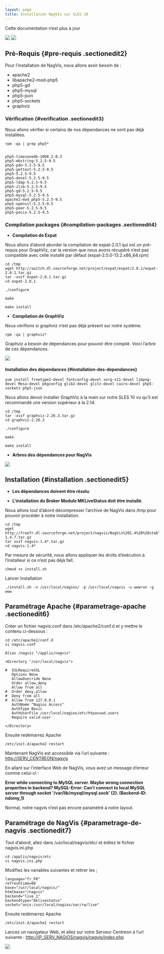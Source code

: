 ```yaml
---
layout: page
title: Installation NagVis sur SLES 10
---
```


Cette documentation n’est plus à jour

[![](../../../assets/media/addons/nagvis/suse.png@w=200)](../../../_detail/addons/nagvis/suse.png@id=nagios%253Aaddons%253Anagvis%253Anagvis-suse-install.html "addons:nagvis:suse.png")
[![](../../../assets/media/addons/addons/nagvis/nagvis.png@w=200)](../../../_detail/addons/addons/nagvis/nagvis.png@id=nagios%253Aaddons%253Anagvis%253Anagvis-suse-install.html "addons:addons:nagvis:nagvis.png")

Pré-Requis {#pre-requis .sectionedit2}
----------

Pour l’installation de NagVis, nous allons avoir besoin de :

-   apache2
-   libapache2-mod-php5
-   php5-gd
-   php5-mysql
-   php5-json
-   php5-sockets
-   graphviz

### Vérification {#verification .sectionedit3}

Nous allons vérifier si certains de nos dépendances ne sont pas déjà
installées.

~~~ {.code .bash}
rpm -qa | grep php5*
 
 
php5-timezonedb-2008.2-0.3
php5-mbstring-5.2.5-9.5
php5-pdo-5.2.5-9.5
php5-gettext-5.2.5-9.5
php5-5.2.5-9.5
php5-devel-5.2.5-9.5
php5-ldap-5.2.5-9.5
php5-zlib-5.2.5-9.5
php5-gd-5.2.5-9.5
php5-mysql-5.2.5-9.5
apache2-mod_php5-5.2.5-9.5
php5-openssl-5.2.5-9.5
php5-pear-5.2.5-9.5
php5-posix-5.2.5-9.5
~~~

### Compilation packages {#compilation-packages .sectionedit4}

-   **Compilation de Expat**

Nous allons d’abord aborder la compilation de expat-2.0.1 qui est un
pré-requis pour GraphViz, car la version que nous avons récupéré n’est
pas compatible avec celle installé par défaut
(expat-2.0.0-13.2.x86\_64.rpm)

~~~ {.code .bash}
cd /tmp
wget http://switch.dl.sourceforge.net/project/expat/expat/2.0.1/expat-2.0.1.tar.gz
tar -xvzf expat-2.0.1.tar.gz
cd expat-2.0.1
~~~

~~~ {.code .bash}
./configure
~~~

~~~ {.code .bash}
make
~~~

~~~ {.code .bash}
make install
~~~

-   **Compilation de GraphViz**

Nous vérifions si graphviz n’est pas déjà présent sur notre système.

~~~ {.code .bash}
rpm -qa | graphviz*
~~~

Graphviz a besoin de dépendances pour pouvoir être compilé. Voici
l’arbre de ces dépendances.

[![](../../../assets/media/powered/centreon/graphviz.png)](../../../_detail/powered/centreon/graphviz.png@id=nagios%253Aaddons%253Anagvis%253Anagvis-suse-install.html "powered:centreon:graphviz.png")

#### Installation des dépendances {#installation-des-dependances}

~~~ {.code .bash}
yum install freetype2-devel fontconfig-devel xorg-x11-devel libpng-devel Mesa-devel pkgconfig glib2-devel glitz-devel cairo-devel php5-sockets php5-json
~~~

Nous allons devoir installer GraphViz à la main sur notre SLES 10 vu
qu’il est recommandé une version supérieur à la 2.14.

~~~ {.code .bash}
cd /tmp
tar -xvzf graphviz-2.26.3.tar.gz
cd graphviz-2.26.3
~~~

~~~ {.code .bash}
./configure
~~~

~~~ {.code .bash}
make
~~~

~~~ {.code .bash}
make install
~~~

-   **Arbres des dépendances pour NagVis**

[![](../../../assets/media/powered/centreon/nagvis.png)](../../../_detail/powered/centreon/nagvis.png@id=nagios%253Aaddons%253Anagvis%253Anagvis-suse-install.html "powered:centreon:nagvis.png")

Installation {#installation .sectionedit5}
------------

-   **Les dépendances doivent être résolu**

-   **L’installation du Broker Module MKLiveStatus doit être installé.**

Nous allons tout d’abord décompresser l’archive de NagVis dans /tmp pour
pouvoir procéder à notre installation.

~~~ {.code .bash}
cd /tmp
wget http://freefr.dl.sourceforge.net/project/nagvis/NagVis%201.4%20%28stable%29/nagvis-1.4.7.tar.gz
tar xvzf nagvis-1.4*.tar.gz
cd nagvis-1.4*
~~~

Par mesure de sécurité, nous allons appliquer les droits d’exécution à
l’installeur si ce n’est pas déjà fait.

~~~ {.code .bash}
chmod +x install.sh
~~~

Lancer Installation

~~~ {.code .bash}
./install.sh -n /usr/local/nagios/ -p /usr/local/nagvis -u wwwrun -g www
~~~

Paramétrage Apache {#parametrage-apache .sectionedit6}
------------------

Créer un fichier nagvis.conf dans /etc/apache2/conf.d et y mettre le
contenu ci-dessous :

~~~ {.code .bash}
cd /etc/apache2/conf.d
vi nagvis.conf
~~~

~~~
Alias /nagvis "/applis/nagvis"

<Directory "/usr/local/nagvis">

#  SSLRequireSSL
   Options None
   AllowOverride None
   Order allow,deny
   Allow from all
#  Order deny,allow
#  Deny from all
#  Allow from 127.0.0.1
   AuthName "Nagios Access"
   AuthType Basic
   AuthUserFile /usr/local/nagios/etc/htpasswd.users
   Require valid-user

</Directory>
~~~

Ensuite redémarrez Apache

~~~ {.code .bash}
/etc/init.d/apache2 restart
~~~

Maintenant NagVis est accessible via l’url suivante :
<http://SERV_CENTREON/nagvis>

En allant sur l’interface Web de NagVis, vous avez un message d’erreur
comme celui-ci :

**Error while connecting to MySQL server. Maybe wrong connection
properties in backend? MySQL-Error: Can’t connect to local MySQL server
through socket '/var/lib/mysql/mysql.sock’ (2). (Backend-ID: ndomy\_1)**

Normal, notre nagvis n’est pas encore paramétré à notre layout.

Paramétrage de NagVis {#parametrage-de-nagvis .sectionedit7}
---------------------

Tout d’abord, allez dans /usr/local/nagvis/etc/ et éditez le fichier
nagvis.ini.php

~~~ {.code .bash}
cd /applis/nagvis/etc
vi nagvis.ini.php
~~~

Modifiez les variables suivantes et retirer les ;

~~~
language="fr_FR"
refreshtime=60
base="/usr/local/nagvis/"
htmlbase="/nagvis"
backend="live_1"
backendtype="mklivestatus"
socket="unix:/usr/local/nagios/var/rw/live"
~~~

Ensuite redémarrez Apache

~~~ {.code .bash}
/etc/init.d/apache2 restart
~~~

Lancez un navigateur Web, et allez sur votre Serveur Centreon à l’url
suivante :
[http://IP\_SERV\_NAGIOS/nagvis/nagvis/index.php](http://IP_SERV_NAGIOS/nagvis/nagvis/index.php "http://IP_SERV_NAGIOS/nagvis/nagvis/index.php")

[![](../../../assets/media/addons/nagvis/nagvis-vue-generale.png@w=700)](../../../_detail/addons/nagvis/nagvis-vue-generale.png@id=nagios%253Aaddons%253Anagvis%253Anagvis-suse-install.html "addons:nagvis:nagvis-vue-generale.png")
